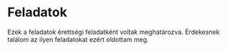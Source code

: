 # Feladatok

Ezek a feladatok érettségi feladatként voltak meghatározva. Érdekesnek találom az ilyen feladatokat ezért oldottam meg. 
